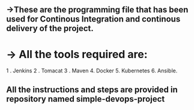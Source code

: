 ## ->These are the programming file that has been used for Continous Integration and continous delivery of the project.
#  -> All the tools required are:
1 . Jenkins 
2 . Tomacat
3 . Maven
4. Docker 
5. Kubernetes
6. Ansible.

## All the instructions and steps are provided  in repository named simple-devops-project
